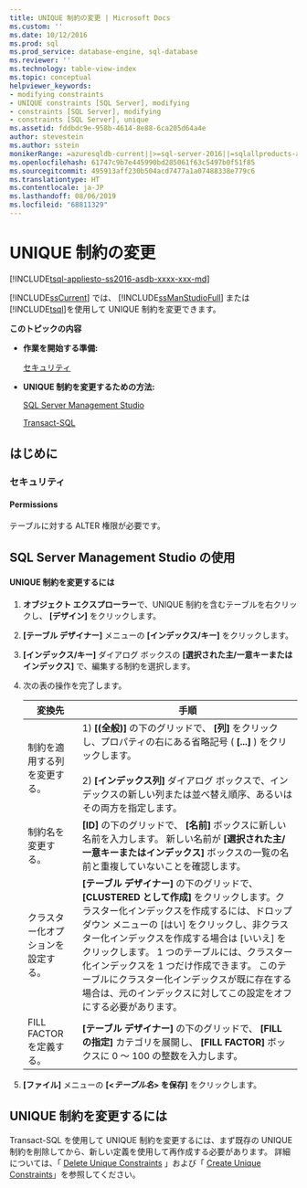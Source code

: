 ```yaml
---
title: UNIQUE 制約の変更 | Microsoft Docs
ms.custom: ''
ms.date: 10/12/2016
ms.prod: sql
ms.prod_service: database-engine, sql-database
ms.reviewer: ''
ms.technology: table-view-index
ms.topic: conceptual
helpviewer_keywords:
- modifying constraints
- UNIQUE constraints [SQL Server], modifying
- constraints [SQL Server], modifying
- constraints [SQL Server], unique
ms.assetid: fddbdc9e-958b-4614-8e88-6ca205d64a4e
author: stevestein
ms.author: sstein
monikerRange: =azuresqldb-current||>=sql-server-2016||=sqlallproducts-allversions||>=sql-server-linux-2017||=azuresqldb-mi-current
ms.openlocfilehash: 61747c9b7e445990bd285061f63c5497b0f51f85
ms.sourcegitcommit: 495913aff230b504acd7477a1a07488338e779c6
ms.translationtype: HT
ms.contentlocale: ja-JP
ms.lasthandoff: 08/06/2019
ms.locfileid: "68811329"
---
```

# <a name="modify-unique-constraints"></a>UNIQUE 制約の変更
[!INCLUDE[tsql-appliesto-ss2016-asdb-xxxx-xxx-md](../../includes/tsql-appliesto-ss2016-asdb-xxxx-xxx-md.md)]

  [!INCLUDE[ssCurrent](../../includes/sscurrent-md.md)] では、 [!INCLUDE[ssManStudioFull](../../includes/ssmanstudiofull-md.md)] または [!INCLUDE[tsql](../../includes/tsql-md.md)]を使用して UNIQUE 制約を変更できます。  
  
 **このトピックの内容**  
  
-   **作業を開始する準備:**  
  
     [セキュリティ](#Security)  
  
-   **UNIQUE 制約を変更するための方法:**  
  
     [SQL Server Management Studio](#SSMSProcedure)  
  
     [Transact-SQL](#TsqlProcedure)  
  
##  <a name="BeforeYouBegin"></a> はじめに  
  
###  <a name="Security"></a> セキュリティ  
  
####  <a name="Permissions"></a> Permissions  
 テーブルに対する ALTER 権限が必要です。  
  
##  <a name="SSMSProcedure"></a> SQL Server Management Studio の使用  
  
#### <a name="to-modify-a-unique-constraint"></a>UNIQUE 制約を変更するには  
  
1.  **オブジェクト エクスプローラー**で、UNIQUE 制約を含むテーブルを右クリックし、 **[デザイン]** をクリックします。  
  
2.  **[テーブル デザイナー]** メニューの **[インデックス/キー]** をクリックします。  
  
3.  **[インデックス/キー]** ダイアログ ボックスの **[選択された主/一意キーまたはインデックス]** で、編集する制約を選択します。  
  
4.  次の表の操作を完了します。  
  
    |変換先|手順|  
    |--------|------------------------|  
    |制約を適用する列を変更する。|1) **[(全般)]** の下のグリッドで、 **[列]** をクリックし、プロパティの右にある省略記号 ( **[...]** ) をクリックします。<br /><br /> 2) **[インデックス列]** ダイアログ ボックスで、インデックスの新しい列または並べ替え順序、あるいはその両方を指定します。|  
    |制約名を変更する。|**[ID]** の下のグリッドで、 **[名前]** ボックスに新しい名前を入力します。 新しい名前が **[選択された主/一意キーまたはインデックス]** ボックスの一覧の名前と重複していないことを確認します。|  
    |クラスター化オプションを設定する。|**[テーブル デザイナー]** の下のグリッドで、 **[CLUSTERED として作成]** をクリックします。クラスター化インデックスを作成するには、ドロップダウン メニューの [はい] をクリックし、非クラスター化インデックスを作成する場合は [いいえ] をクリックします。 1 つのテーブルには、クラスター化インデックスを 1 つだけ作成できます。 このテーブルにクラスター化インデックスが既に存在する場合は、元のインデックスに対してこの設定をオフにする必要があります。|  
    |FILL FACTOR を定義する。|**[テーブル デザイナー]** の下のグリッドで、 **[FILL の指定]** カテゴリを展開し、 **[FILL FACTOR]** ボックスに 0 ～ 100 の整数を入力します。|  
  
5.  **[ファイル]** メニューの **[<_テーブル名_> を保存]** をクリックします。  
  
##  <a name="TsqlProcedure"></a> **UNIQUE 制約を変更するには**  
  
 Transact-SQL を使用して UNIQUE 制約を変更するには、まず既存の UNIQUE 制約を削除してから、新しい定義を使用して再作成する必要があります。 詳細については、「 [Delete Unique Constraints](../../relational-databases/tables/delete-unique-constraints.md) 」および「 [Create Unique Constraints](../../relational-databases/tables/create-unique-constraints.md)」を参照してください。  
  
###  <a name="TsqlExample"></a>  
